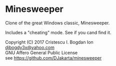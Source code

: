 # Minesweeper
Clone of the great Windows classic, Minesweeper.

Includes a "cheating" mode. See if you cand find it.  

Copyright (C) 2017 Cristescu I. Bogdan Ion  
djbogdy3x@yahoo.com  
GNU Affero General Public License  
see https://github.com/DJakarta/minesweeper

